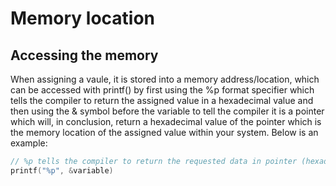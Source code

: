 # Memory location
## Accessing the memory
When assigning a vaule, it is stored into a memory address/location, which can be accessed with printf() by first using the %p format specifier which tells the compiler to return the assigned value in a hexadecimal value and then using the & symbol before the variable to tell the compiler it is a pointer which will, in conclusion, return a hexadecimal value of the pointer which is the memory location of the assigned value within your system. Below is an example:

```c
// %p tells the compiler to return the requested data in pointer (hexadecimal) form and the reference operator (&) after the variable tells the compiler it is a pointer to it knows to print the reference and not the variable in hexadecimal value
printf("%p", &variable)
```
